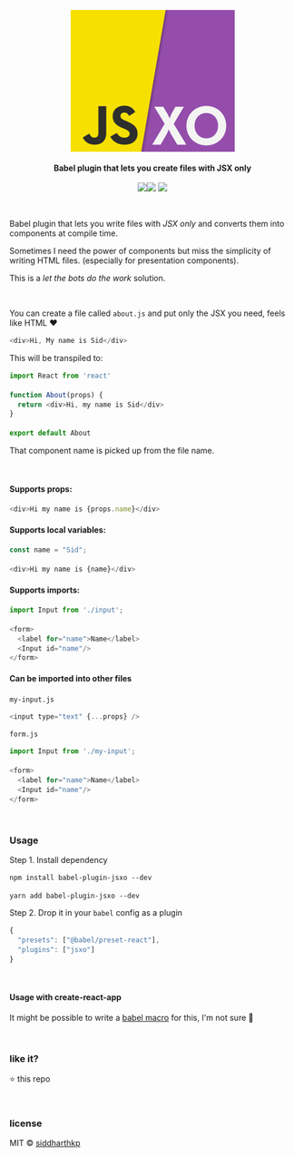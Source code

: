 <p align="center">
  <img src="/logo.png" />
  <br/><br/>
  <b>Babel plugin that lets you create files with JSX only</b>
  <br/><br/>
  <img src="https://img.shields.io/badge/experimental-AF-red.svg"/><a href="https://travis-ci.org/siddharthkp/jsxo"><img src="https://travis-ci.org/siddharthkp/jsxo.svg?branch=master&maxAge=3600"/></a> <img src="https://sid.studio/dx-badge.svg"/>
</p>

&nbsp;

Babel plugin that lets you write files with _JSX only_ and converts them into components at compile time.

Sometimes I need the power of components but miss the simplicity of writing HTML files. (especially for presentation components).

This is a _let the bots do the work_ solution.

&nbsp;

You can create a file called `about.js` and put only the JSX you need, feels like HTML ❤️

```js
<div>Hi, My name is Sid</div>
```

This will be transpiled to:

```js
import React from 'react'

function About(props) {
  return <div>Hi, my name is Sid</div>
}

export default About
```

That component name is picked up from the file name.

&nbsp;

#### Supports props:

  ```js
  <div>Hi my name is {props.name}</div>
  ```

#### Supports local variables:

  ```js
  const name = "Sid";

  <div>Hi my name is {name}</div>
  ```


#### Supports imports:

  ```js
  import Input from './input';

  <form>
    <label for="name">Name</label>
    <Input id="name"/>
  </form>
  ```

#### Can be imported into other files

  `my-input.js`
  ```js
  <input type="text" {...props} />
  ```

  `form.js`
  ```js
  import Input from './my-input';

  <form>
    <label for="name">Name</label>
    <Input id="name"/>
  </form>
  ```

&nbsp;

### Usage

Step 1. Install dependency

```
npm install babel-plugin-jsxo --dev

yarn add babel-plugin-jsxo --dev
```

Step 2. Drop it in your `babel` config as a plugin

```js
{
  "presets": ["@babel/preset-react"],
  "plugins": ["jsxo"]
}
```

&nbsp;

#### Usage with create-react-app

It might be possible to write a [babel macro](https://github.com/kentcdodds/babel-plugin-macros) for this, I'm not sure 🤷

&nbsp;

### like it?

:star: this repo

&nbsp;

### license

MIT © [siddharthkp](https://github.com/siddharthkp)

